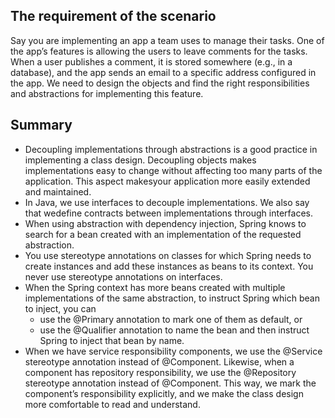 ## The requirement of the scenario
Say you are implementing an app a team uses to manage their tasks. One of the
app’s features is allowing the users to leave comments for the tasks. When a user publishes a comment, it is stored somewhere (e.g., in a database), and the app sends an
email to a specific address configured in the app.
We need to design the objects and find the right responsibilities and abstractions
for implementing this feature.
## Summary
- Decoupling implementations through abstractions is a good practice in implementing a class design. Decoupling objects makes implementations easy to
change without affecting too many parts of the application. This aspect makesyour application more easily extended and maintained.
- In Java, we use interfaces to decouple implementations. We also say that wedefine contracts between implementations through interfaces.
- When using abstraction with dependency injection, Spring knows to search for a bean created with an implementation of the requested abstraction.
- You use stereotype annotations on classes for which Spring needs to create instances and add these instances as beans to its context. 
You never use stereotype annotations on interfaces.
- When the Spring context has more beans created with multiple implementations of the same abstraction, to instruct Spring which bean to inject, you can
    + use the @Primary annotation to mark one of them as default, or
    + use the @Qualifier annotation to name the bean and then instruct Spring to inject that bean by name. 
- When we have service responsibility components, we use the @Service stereotype annotation instead of @Component. Likewise, when a component has repository responsibility, we use the @Repository stereotype annotation instead of @Component. This way, we mark the component’s responsibility explicitly, and
we make the class design more comfortable to read and understand.